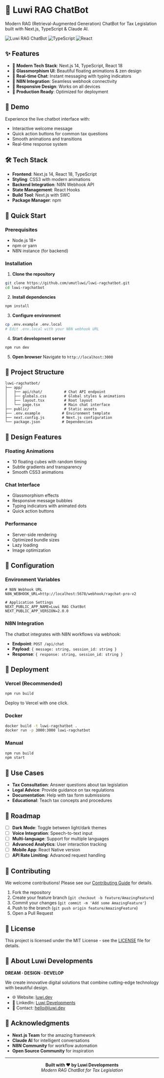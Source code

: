 # 🤖 Luwi RAG ChatBot

Modern RAG (Retrieval-Augmented Generation) ChatBot for Tax Legislation built with Next.js, TypeScript & Claude AI.

![Luwi RAG ChatBot](https://img.shields.io/badge/Next.js-14-black?style=for-the-badge&logo=next.js)
![TypeScript](https://img.shields.io/badge/TypeScript-5-blue?style=for-the-badge&logo=typescript)
![React](https://img.shields.io/badge/React-18-blue?style=for-the-badge&logo=react)

## ✨ Features

- 🚀 **Modern Tech Stack**: Next.js 14, TypeScript, React 18
- 🎨 **Glassmorphism UI**: Beautiful floating animations & zen design
- 💬 **Real-time Chat**: Instant messaging with typing indicators
- 🔗 **N8N Integration**: Seamless webhook connectivity
- 📱 **Responsive Design**: Works on all devices
- 🌟 **Production Ready**: Optimized for deployment

## 🎯 Demo

Experience the live chatbot interface with:
- Interactive welcome message
- Quick action buttons for common tax questions
- Smooth animations and transitions
- Real-time response system

## 🛠️ Tech Stack

- **Frontend**: Next.js 14, React 18, TypeScript
- **Styling**: CSS3 with modern animations
- **Backend Integration**: N8N Webhook API
- **State Management**: React Hooks
- **Build Tool**: Next.js with SWC
- **Package Manager**: npm

## 🚀 Quick Start

### Prerequisites
- Node.js 18+ 
- npm or yarn
- N8N instance (for backend)

### Installation

1. **Clone the repository**
```bash
git clone https://github.com/umutluwi/luwi-ragchatbot.git
cd luwi-ragchatbot
```

2. **Install dependencies**
```bash
npm install
```

3. **Configure environment**
```bash
cp .env.example .env.local
# Edit .env.local with your N8N webhook URL
```

4. **Start development server**
```bash
npm run dev
```

5. **Open browser**
Navigate to `http://localhost:3000`

## 📁 Project Structure

```
luwi-ragchatbot/
├── app/
│   ├── api/chat/          # Chat API endpoint
│   ├── globals.css        # Global styles & animations
│   ├── layout.tsx         # Root layout
│   └── page.tsx           # Main chat interface
├── public/                # Static assets
├── .env.example          # Environment template
├── next.config.js        # Next.js configuration
└── package.json          # Dependencies
```

## 🎨 Design Features

### Floating Animations
- 10 floating cubes with random timing
- Subtle gradients and transparency
- Smooth CSS3 animations

### Chat Interface
- Glassmorphism effects
- Responsive message bubbles
- Typing indicators with animated dots
- Quick action buttons

### Performance
- Server-side rendering
- Optimized bundle sizes
- Lazy loading
- Image optimization

## 🔧 Configuration

### Environment Variables

```env
# N8N Webhook URL
N8N_WEBHOOK_URL=http://localhost:5678/webhook/ragchat-pro-v2

# Application Settings
NEXT_PUBLIC_APP_NAME=Luwi RAG ChatBot
NEXT_PUBLIC_APP_VERSION=2.0.0
```

### N8N Integration

The chatbot integrates with N8N workflows via webhook:

- **Endpoint**: `POST /api/chat`
- **Payload**: `{ message: string, session_id: string }`
- **Response**: `{ response: string, session_id: string }`

## 🚢 Deployment

### Vercel (Recommended)
```bash
npm run build
```
Deploy to Vercel with one click.

### Docker
```bash
docker build -t luwi-ragchatbot .
docker run -p 3000:3000 luwi-ragchatbot
```

### Manual
```bash
npm run build
npm start
```

## 🎯 Use Cases

- **Tax Consultation**: Answer questions about tax legislation
- **Legal Advice**: Provide guidance on tax regulations
- **Documentation**: Help with tax form submissions
- **Educational**: Teach tax concepts and procedures

## 🔮 Roadmap

- [ ] **Dark Mode**: Toggle between light/dark themes
- [ ] **Voice Integration**: Speech-to-text input
- [ ] **Multi-language**: Support for multiple languages
- [ ] **Advanced Analytics**: User interaction tracking
- [ ] **Mobile App**: React Native version
- [ ] **API Rate Limiting**: Advanced request handling

## 🤝 Contributing

We welcome contributions! Please see our [Contributing Guide](CONTRIBUTING.md) for details.

1. Fork the repository
2. Create your feature branch (`git checkout -b feature/AmazingFeature`)
3. Commit your changes (`git commit -m 'Add some AmazingFeature'`)
4. Push to the branch (`git push origin feature/AmazingFeature`)
5. Open a Pull Request

## 📄 License

This project is licensed under the MIT License - see the [LICENSE](LICENSE) file for details.

## 💎 About Luwi Developments

**DREAM · DESIGN · DEVELOP**

We create innovative digital solutions that combine cutting-edge technology with beautiful design.

- 🌐 Website: [luwi.dev](https://luwi.dev)
- 💼 LinkedIn: [Luwi Developments](https://linkedin.com/company/luwi-developments)
- 📧 Contact: hello@luwi.dev

## 🙏 Acknowledgments

- **Next.js Team** for the amazing framework
- **Claude AI** for intelligent conversations
- **N8N Community** for workflow automation
- **Open Source Community** for inspiration

---

<div align="center">
  <strong>Built with ❤️ by Luwi Developments</strong>
  <br>
  <em>Modern RAG ChatBot for Tax Legislation</em>
</div>
